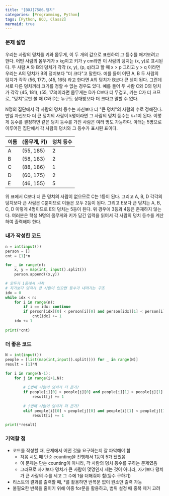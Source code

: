 ```yaml
---
title: "[BOJ]7586.덩치"
categories: [Programming, Python]
tags: [Python, BOJ, Class2]
mermaid: true
---
```

### 문제 설명  
우리는 사람의 덩치를 키와 몸무게, 이 두 개의 값으로 표현하여 그 등수를 매겨보려고 한다. 어떤 사람의 몸무게가 x kg이고 키가 y cm라면 이 사람의 덩치는 (x, y)로 표시된다. 두 사람 A 와 B의 덩치가 각각 (x, y), (p, q)라고 할 때 x > p 그리고 y > q 이라면 우리는 A의 덩치가 B의 덩치보다 "더 크다"고 말한다. 예를 들어 어떤 A, B 두 사람의 덩치가 각각 (56, 177), (45, 165) 라고 한다면 A의 덩치가 B보다 큰 셈이 된다. 그런데 서로 다른 덩치끼리 크기를 정할 수 없는 경우도 있다. 예를 들어 두 사람 C와 D의 덩치가 각각 (45, 181), (55, 173)이라면 몸무게는 D가 C보다 더 무겁고, 키는 C가 더 크므로, "덩치"로만 볼 때 C와 D는 누구도 상대방보다 더 크다고 말할 수 없다.  

N명의 집단에서 각 사람의 덩치 등수는 자신보다 더 "큰 덩치"의 사람의 수로 정해진다. 만일 자신보다 더 큰 덩치의 사람이 k명이라면 그 사람의 덩치 등수는 k+1이 된다. 이렇게 등수를 결정하면 같은 덩치 등수를 가진 사람은 여러 명도 가능하다. 아래는 5명으로 이루어진 집단에서 각 사람의 덩치와 그 등수가 표시된 표이다.  

| 이름 | (몸무게, 키) | 덩치 등수 |
|------|--------------|-----------|
| A    | (55, 185)    | 2         |
| B    | (58, 183)    | 2         |
| C    | (88, 186)    | 1         |
| D    | (60, 175)    | 2         |
| E    | (46, 155)    | 5         |  

위 표에서 C보다 더 큰 덩치의 사람이 없으므로 C는 1등이 된다. 그리고 A, B, D 각각의 덩치보다 큰 사람은 C뿐이므로 이들은 모두 2등이 된다. 그리고 E보다 큰 덩치는 A, B, C, D 이렇게 4명이므로 E의 덩치는 5등이 된다. 위 경우에 3등과 4등은 존재하지 않는다. 여러분은 학생 N명의 몸무게와 키가 담긴 입력을 읽어서 각 사람의 덩치 등수를 계산하여 출력해야 한다.  

### 내가 작성한 코드  
```python
n = int(input())
person = []
cnt = [1]*n

for _ in range(n):
    x, y = map(int, input().split())
    person.append((x,y))

# 모두가 1등에서 시작
# 자기보다 덩치가 큰 사람이 있으면 등수가 내려가는 구조
idx = 0
while idx < n:
    for i in range(n):
        if i == idx: continue
        if person[idx][0] < person[i][0] and person[idx][1] < person[i][1]:
            cnt[idx] += 1
    idx += 1
    
print(*cnt)
```

### 더 좋은 코드  
```python
N = int(input())
people = [list(map(int,input().split())) for _ in range(N)]
result = [1]*N

for i in range(N-1):
    for j in range(i+1,N):
    
        # i번째 사람이 덩치가 더 큰가?
        if people[i][0] > people[j][0] and people[i][1] > people[j][1]:
            result[j] += 1
            
        # j번째 사람이 덩치가 더 큰가?
        elif people[i][0] < people[j][0] and people[i][1] < people[j][1]:
            result[i] += 1
            
print(*result)
```

### 기억할 점  
- 코드를 작성할 때, 문제에서 어떤 것을 요구하는지 잘 파악해야 함  
    - 처음 시도 때 단순 counting을 진행해서 1등이 5가 됐었음  
    - 이 문제는 단순 counting이 아니라, 각 사람의 덩치 등수를 구하는 문제였음  
    - 그러므로 자기보다 덩치가 큰 사람이 몇명인지 세는 것이 아니라, 자기보다 덩치가 큰 사람의 수를 세고 그 수에 1을 더해줘야 함(등수 구하기)  
- 리스트의 결과를 출력할 때, *를 활용하면 반복문 없이 원소만 출력 가능  
- 불필요한 반복을 줄이기 위해 이중 for문을 활용하고, 범위 설정 때 중복 제거 고려  